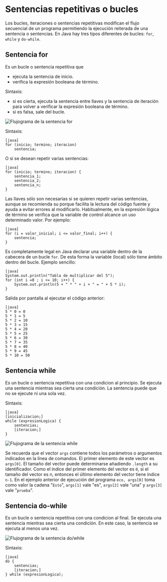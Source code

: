 # Sentencias repetitivas o bucles

Los bucles, iteraciones o sentencias repetitivas modifican el flujo secuencial de un programa permitiendo la ejecución reiterada de una sentencia o sentencias. En Java hay tres tipos diferentes de bucles: `for`, `while` y `do-while`.

## Sentencia for

Es un bucle o sentencia repetitiva que

* ejecuta la sentencia de inicio.
* verifica la expresión booleana de término.

Sintaxis:

* si es cierta, ejecuta la sentencia entre llaves y la sentencia de iteración para volver a verificar la expresión booleana de término.
* si es falsa, sale del bucle.

![Flujograma de la sentencia for](cap06/sentencia-for.png)

Sintaxis:

    [java]
    for (inicio; termino; iteracion)
        sentencia;

O si se desean repetir varias sentencias:

    [java]
    for (inicio; termino; iteracion) {
        sentencia_1; 
        sentencia_2; 
        sentencia_n;
    }

Las llaves sólo son necesarias si se quieren repetir varias sentencias, aunque se recomienda su porque facilita la lectura del código fuente y ayuda a evitar errores al modificarlo. Habitualmente, en la expresión lógica de término se verifica que la variable de control alcance un uso determinado valor. Por ejemplo:

    [java]
    for (i = valor_inicial; i <= valor_final; i++) {
        sentencia;
    }

Es completamente legal en Java declarar una variable dentro de la cabecera de un bucle `for`. De esta forma la variable (local) sólo tiene ámbito dentro del bucle. Ejemplo sencillo:

    [java]
    System.out.println("Tabla de multiplicar del 5");
    for (int i =0 ; i <= 10; i++) {
        System.out.println(5 + " * " + i + " = " + 5 * i);
    }

Salida por pantalla al ejecutar el código anterior:

    [java]
    5 * 0 = 0
    5 * 1 = 5
    5 * 2 = 10
    5 * 3 = 15
    5 * 4 = 20
    5 * 5 = 25
    5 * 6 = 30
    5 * 7 = 35
    5 * 8 = 40
    5 * 9 = 45
    5 * 10 = 50

## Sentencia while

Es un bucle o sentencia repetitiva con una condicion al principio. Se ejecuta una sentencia mientras sea cierta una condición. La sentencia puede que no se ejecute ni una sola vez.

Sintaxis:

    [java]
    [inicializacion;] 
    while (expresionLogica) {
        sentencias;
        [iteracion;]
    }

![Flujograma de la sentencia while](cap06/sentencia-while.png)

Se recuerda que el vector `args` contiene todos los parámetros o argumentos indicados en la línea de comandos. El primer elemento de este vector es `args[0]`. El tamaño del vector puede determinarse añadiendo `.length` a su identificador. Como el índice del primer elemento del vector es `0`, si el tamaño del vector es n, entonces el último elemento del vector tiene índice `n-1`. En el ejemplo anterior de ejecución del programa `eco, args[0]` toma como valor la cadena "`Esto`", `args[1]` vale "es", `args[2]` vale "una" y `args[3]` vale "`prueba`".

## Sentencia do-while

Es un bucle o sentencia repetitiva con una condicion al final. Se ejecuta una sentencia mientras sea cierta una condición. En este caso, la sentencia se ejecuta al menos una vez.

![Flujograma de la sentencia do/while](cap06/sentencia-do-while.png)

Sintaxis:

    [java]
    do {
        sentencias;
        [iteracion;] 
    } while (expresionLogica);